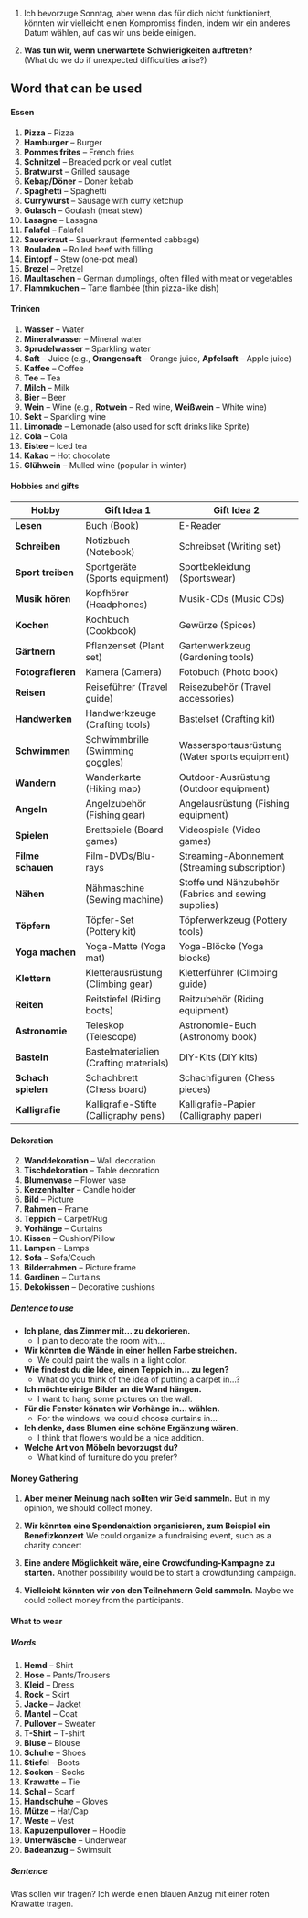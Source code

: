 
1. Ich bevorzuge Sonntag, aber wenn das für dich nicht funktioniert, könnten wir vielleicht einen Kompromiss finden, indem wir ein anderes Datum wählen, auf das wir uns beide einigen.

2. **Was tun wir, wenn unerwartete Schwierigkeiten auftreten?**  
(What do we do if unexpected difficulties arise?)









## Word that can be used


#### Essen

1. **Pizza** – Pizza
2. **Hamburger** – Burger
3. **Pommes frites** – French fries
4. **Schnitzel** – Breaded pork or veal cutlet
5. **Bratwurst** – Grilled sausage
6. **Kebap/Döner** – Doner kebab
7. **Spaghetti** – Spaghetti
8. **Currywurst** – Sausage with curry ketchup
9. **Gulasch** – Goulash (meat stew)
10. **Lasagne** – Lasagna
11. **Falafel** – Falafel
12. **Sauerkraut** – Sauerkraut (fermented cabbage)
13. **Rouladen** – Rolled beef with filling
14. **Eintopf** – Stew (one-pot meal)
15. **Brezel** – Pretzel
16. **Maultaschen** – German dumplings, often filled with meat or vegetables
17. **Flammkuchen** – Tarte flambée (thin pizza-like dish)

#### Trinken
1. **Wasser** – Water
2. **Mineralwasser** – Mineral water
3. **Sprudelwasser** – Sparkling water
4. **Saft** – Juice (e.g., **Orangensaft** – Orange juice, **Apfelsaft** – Apple juice)
5. **Kaffee** – Coffee
6. **Tee** – Tea
7. **Milch** – Milk
8. **Bier** – Beer
9. **Wein** – Wine (e.g., **Rotwein** – Red wine, **Weißwein** – White wine)
10. **Sekt** – Sparkling wine
11. **Limonade** – Lemonade (also used for soft drinks like Sprite)
12. **Cola** – Cola
13. **Eistee** – Iced tea
14. **Kakao** – Hot chocolate
15. **Glühwein** – Mulled wine (popular in winter)
#### Hobbies and gifts

| Hobby              | Gift Idea 1                            | Gift Idea 2                                         |
| ------------------ | -------------------------------------- | --------------------------------------------------- |
| **Lesen**          | Buch (Book)                            | E-Reader                                            |
| **Schreiben**      | Notizbuch (Notebook)                   | Schreibset (Writing set)                            |
| **Sport treiben**  | Sportgeräte (Sports equipment)         | Sportbekleidung (Sportswear)                        |
| **Musik hören**    | Kopfhörer (Headphones)                 | Musik-CDs (Music CDs)                               |
| **Kochen**         | Kochbuch (Cookbook)                    | Gewürze (Spices)                                    |
| **Gärtnern**       | Pflanzenset (Plant set)                | Gartenwerkzeug (Gardening tools)                    |
| **Fotografieren**  | Kamera (Camera)                        | Fotobuch (Photo book)                               |
| **Reisen**         | Reiseführer (Travel guide)             | Reisezubehör (Travel accessories)                   |
| **Handwerken**     | Handwerkzeuge (Crafting tools)         | Bastelset (Crafting kit)                            |
| **Schwimmen**      | Schwimmbrille (Swimming goggles)       | Wassersportausrüstung (Water sports equipment)      |
| **Wandern**        | Wanderkarte (Hiking map)               | Outdoor-Ausrüstung (Outdoor equipment)              |
| **Angeln**         | Angelzubehör (Fishing gear)            | Angelausrüstung (Fishing equipment)                 |
| **Spielen**        | Brettspiele (Board games)              | Videospiele (Video games)                           |
| **Filme schauen**  | Film-DVDs/Blu-rays                     | Streaming-Abonnement (Streaming subscription)       |
| **Nähen**          | Nähmaschine (Sewing machine)           | Stoffe und Nähzubehör (Fabrics and sewing supplies) |
| **Töpfern**        | Töpfer-Set (Pottery kit)               | Töpferwerkzeug (Pottery tools)                      |
| **Yoga machen**    | Yoga-Matte (Yoga mat)                  | Yoga-Blöcke (Yoga blocks)                           |
| **Klettern**       | Kletterausrüstung (Climbing gear)      | Kletterführer (Climbing guide)                      |
| **Reiten**         | Reitstiefel (Riding boots)             | Reitzubehör (Riding equipment)                      |
| **Astronomie**     | Teleskop (Telescope)                   | Astronomie-Buch (Astronomy book)                    |
| **Basteln**        | Bastelmaterialien (Crafting materials) | DIY-Kits (DIY kits)                                 |
| **Schach spielen** | Schachbrett (Chess board)              | Schachfiguren (Chess pieces)                        |
| **Kalligrafie**    | Kalligrafie-Stifte (Calligraphy pens)  | Kalligrafie-Papier (Calligraphy paper)              |
#### Dekoration


2. **Wanddekoration** – Wall decoration
3. **Tischdekoration** – Table decoration
4. **Blumenvase** – Flower vase
5. **Kerzenhalter** – Candle holder
6. **Bild** – Picture
7. **Rahmen** – Frame
8. **Teppich** – Carpet/Rug
9. **Vorhänge** – Curtains
10. **Kissen** – Cushion/Pillow
11. **Lampen** – Lamps
12. **Sofa** – Sofa/Couch
13. **Bilderrahmen** – Picture frame
14. **Gardinen** – Curtains
15. **Dekokissen** – Decorative cushions
##### Dentence to use

- **Ich plane, das Zimmer mit... zu dekorieren.**    
    - I plan to decorate the room with...
- **Wir könnten die Wände in einer hellen Farbe streichen.**    
    - We could paint the walls in a light color.
- **Wie findest du die Idee, einen Teppich in... zu legen?**    
    - What do you think of the idea of putting a carpet in...?
- **Ich möchte einige Bilder an die Wand hängen.**    
    - I want to hang some pictures on the wall.
- **Für die Fenster könnten wir Vorhänge in... wählen.**    
    - For the windows, we could choose curtains in...
- **Ich denke, dass Blumen eine schöne Ergänzung wären.**    
    - I think that flowers would be a nice addition.
- **Welche Art von Möbeln bevorzugst du?**    
    - What kind of furniture do you prefer?


#### Money Gathering


1. **Aber meiner Meinung nach sollten wir Geld sammeln.**
	But in my opinion, we should collect money.

2. **Wir könnten eine Spendenaktion organisieren, zum Beispiel ein Benefizkonzert**
	We could organize a fundraising event, such as a charity concert

3. **Eine andere Möglichkeit wäre, eine Crowdfunding-Kampagne zu starten.**
	Another possibility would be to start a crowdfunding campaign.

4. **Vielleicht könnten wir von den Teilnehmern Geld sammeln.**
	Maybe we could collect money from the participants.


#### What to wear

##### Words

1. **Hemd** – Shirt
2. **Hose** – Pants/Trousers
3. **Kleid** – Dress
4. **Rock** – Skirt
5. **Jacke** – Jacket
6. **Mantel** – Coat
7. **Pullover** – Sweater
8. **T-Shirt** – T-shirt
9. **Bluse** – Blouse
10. **Schuhe** – Shoes
11. **Stiefel** – Boots
12. **Socken** – Socks
13. **Krawatte** – Tie
14. **Schal** – Scarf
15. **Handschuhe** – Gloves
16. **Mütze** – Hat/Cap
17. **Weste** – Vest
18. **Kapuzenpullover** – Hoodie
19. **Unterwäsche** – Underwear
20. **Badeanzug** – Swimsuit



##### Sentence
Was sollen wir tragen? Ich werde einen blauen Anzug mit einer roten Krawatte tragen.